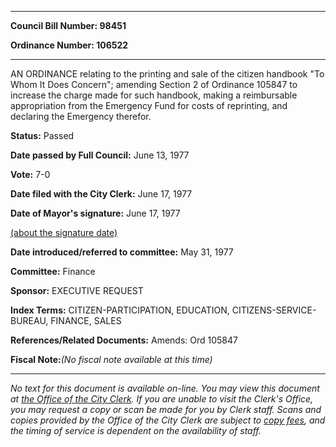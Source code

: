 

********

**Council Bill Number: 98451**
   
**Ordinance Number: 106522**
********

 AN ORDINANCE relating to the printing and sale of the citizen handbook "To Whom It Does Concern"; amending Section 2 of Ordinance 105847 to increase the charge made for such handbook, making a reimbursable appropriation from the Emergency Fund for costs of reprinting, and declaring the Emergency therefor.

**Status:** Passed
   
**Date passed by Full Council:** June 13, 1977
   
**Vote:** 7-0
   
**Date filed with the City Clerk:** June 17, 1977
   
**Date of Mayor's signature:** June 17, 1977
   
[(about the signature date)](/~public/approvaldate.htm)
   
   
   
**Date introduced/referred to committee:** May 31, 1977
   
**Committee:** Finance
   
**Sponsor:** EXECUTIVE REQUEST
   
   
**Index Terms:** CITIZEN-PARTICIPATION, EDUCATION, CITIZENS-SERVICE-BUREAU, FINANCE, SALES

**References/Related Documents:** Amends: Ord 105847

**Fiscal Note:**_(No fiscal note available at this time)_
********

_No text for this document is available on-line. You may view this document at [the Office of the City Clerk](http://www.seattle.gov/leg/clerk/contactUs.htm). If you are unable to visit the Clerk's Office, you may request a copy or scan be made for you by Clerk staff. Scans and copies provided by the Office of the City Clerk are subject to [copy fees](http://clerk.seattle.gov/~public/clerkfees.htm), and the timing of service is dependent on the availability of staff._

